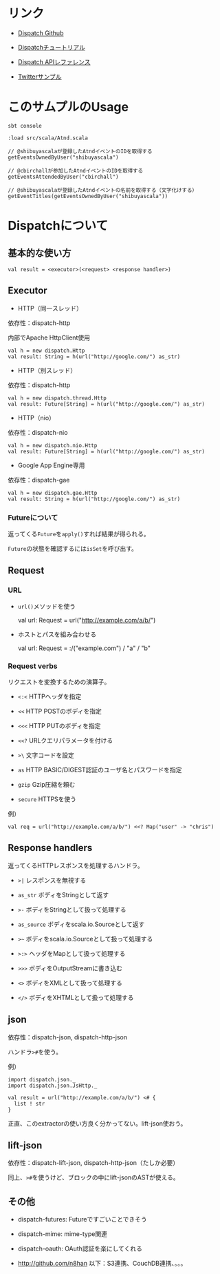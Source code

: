 # リンク

* [Dispatch Github](https://github.com/n8han/Databinder-Dispatch)

* [Dispatchチュートリアル](http://dispatch.databinder.net/Dispatch.html)

* [Dispatch APIレファレンス](http://databinder.net/dispatch-doc/#package)

* [Twitterサンプル](https://github.com/n8han/dispatch-twitter)

# このサムプルのUsage

    sbt console
    
    :load src/scala/Atnd.scala
    
    // @shibuyascalaが登録したAtndイベントのIDを取得する
    getEventsOwnedByUser("shibuyascala")
    
    // @cbirchallが参加したAtndイベントのIDを取得する
    getEventsAttendedByUser("cbirchall")
    
    // @shibuyascalaが登録したAtndイベントの名前を取得する（文字化けする）
    getEventTitles(getEventsOwnedByUser("shibuyascala"))

# Dispatchについて

## 基本的な使い方

    val result = <executor>(<request> <response handler>)

## Executor

* HTTP（同一スレッド）

依存性：dispatch-http

内部でApache HttpClient使用

    val h = new dispatch.Http
    val result: String = h(url("http://google.com/") as_str)

* HTTP（別スレッド）

依存性：dispatch-http

    val h = new dispatch.thread.Http
    val result: Future[String] = h(url("http://google.com/") as_str)

* HTTP（nio）

依存性：dispatch-nio

    val h = new dispatch.nio.Http
    val result: Future[String] = h(url("http://google.com/") as_str)

* Google App Engine専用

依存性：dispatch-gae

    val h = new dispatch.gae.Http
    val result: String = h(url("http://google.com/") as_str)

### Futureについて

返ってくる`Future`を`apply()`すれば結果が得られる。

`Future`の状態を確認するには`isSet`を呼び出す。

## Request

### URL

* `url()`メソッドを使う

    val url: Request = url("http://example.com/a/b/")

* ホストとパスを組み合わせる

    val url: Request = :/("example.com") / "a" / "b"

### Request verbs

リクエストを変換するための演算子。

* `<:<` HTTPヘッダを指定

* `<<` HTTP POSTのボディを指定

* `<<<` HTTP PUTのボディを指定

* `<<?` URLクエリパラメータを付ける

* `>\` 文字コードを設定

* `as` HTTP BASIC/DIGEST認証のユーザ名とパスワードを指定

* `gzip` Gzip圧縮を頼む

* `secure` HTTPSを使う

例）

    val req = url("http://example.com/a/b/") <<? Map("user" -> "chris")

## Response handlers

返ってくるHTTPレスポンスを処理するハンドラ。

* `>|` レスポンスを無視する

* `as_str` ボディをStringとして返す

* `>-` ボディをStringとして扱って処理する

* `as_source` ボディをscala.io.Sourceとして返す

* `>~` ボディをscala.io.Sourceとして扱って処理する

* `>:>` ヘッダをMapとして扱って処理する

* `>>>` ボディをOutputStreamに書き込む

* `<>` ボディをXMLとして扱って処理する

* `</>` ボディをXHTMLとして扱って処理する

## json

依存性：dispatch-json, dispatch-http-json

ハンドラ`>#`を使う。

例）

    import dispatch.json._
    import dispatch.json.JsHttp._
    
    val result = url("http://example.com/a/b/") <# { 
      list ! str
    }

正直、このextractorの使い方良く分かってない。lift-json使おう。

## lift-json

依存性：dispatch-lift-json, dispatch-http-json（たしか必要）

同上、`>#`を使うけど、ブロックの中にlift-jsonのASTが使える。

## その他

* dispatch-futures: Futureですごいことできそう

* dispatch-mime: mime-type関連

* dispatch-oauth: OAuth認証を楽にしてくれる

* http://github.com/n8han 以下：S3連携、CouchDB連携、。。。


